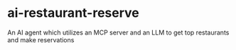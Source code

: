 # ai-restaurant-reserve
An AI agent which utilizes an MCP server and an LLM to get top restaurants and make reservations
